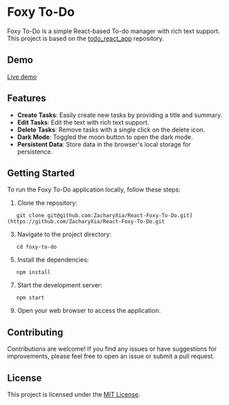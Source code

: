 # Foxy To-Do

Foxy To-Do is a simple React-based To-do manager with rich text support.
This project is based on the [todo_react_app](https://github.com/javascriptbear/todo_react_app/) repository.

## Demo
[Live demo](https://react-foxy-to-do.vercel.app/)

## Features

- **Create Tasks**: Easily create new tasks by providing a title and summary.
- **Edit Tasks**: Edit the text with rich text support.
- **Delete Tasks**: Remove tasks with a single click on the delete icon.
- **Dark Mode**: Toggled the moon button to open the dark mode.
- **Persistent Data**: Store data in the browser's local storage for persistence.

## Getting Started

To run the Foxy To-Do application locally, follow these steps:

1. Clone the repository:
```
   git clone git@github.com:ZacharyXia/React-Foxy-To-Do.git](https://github.com/ZacharyXia/React-Foxy-To-Do.git
```
3. Navigate to the project directory:
```
   cd foxy-to-do
```
5. Install the dependencies:
```
   npm install
```
7. Start the development server:
```
   npm start
```
9. Open your web browser to access the application.

## Contributing

Contributions are welcome! If you find any issues or have suggestions for improvements, please feel free to open an issue or submit a pull request.

## License

This project is licensed under the [MIT License](LICENSE).

